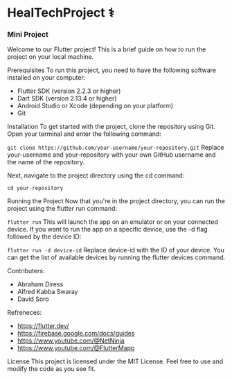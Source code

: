 # HealTechProject ⚕️

### Mini Project


Welcome to our Flutter project! This is a brief guide on how to run the project on your local machine.

Prerequisites
To run this project, you need to have the following software installed on your computer:

- Flutter SDK (version 2.2.3 or higher)
- Dart SDK (version 2.13.4 or higher)
- Android Studio or Xcode (depending on your platform)
- Git

Installation
To get started with the project, clone the repository using Git. Open your terminal and enter the following command:


```git clone https://github.com/your-username/your-repository.git```
Replace your-username and your-repository with your own GitHub username and the name of the repository.

Next, navigate to the project directory using the cd command:

```cd your-repository```

Running the Project
Now that you're in the project directory, you can run the project using the flutter run command:

```flutter run```
This will launch the app on an emulator or on your connected device. If you want to run the app on a specific device, use the -d flag followed by the device ID:


```flutter run -d device-id```
Replace device-id with the ID of your device. You can get the list of available devices by running the flutter devices command.

Contributers:
- Abraham Diress
- Alfred Kabba Swaray
- David Soro

Refreneces: 
- https://flutter.dev/
- https://firebase.google.com/docs/guides
- https://www.youtube.com/@NetNinja
- https://www.youtube.com/@FlutterMapp

License
This project is licensed under the MIT License. Feel free to use and modify the code as you see fit.









